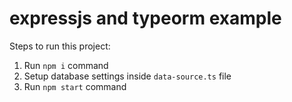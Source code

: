 # expressjs and typeorm example

Steps to run this project:

1. Run `npm i` command
2. Setup database settings inside `data-source.ts` file
3. Run `npm start` command
